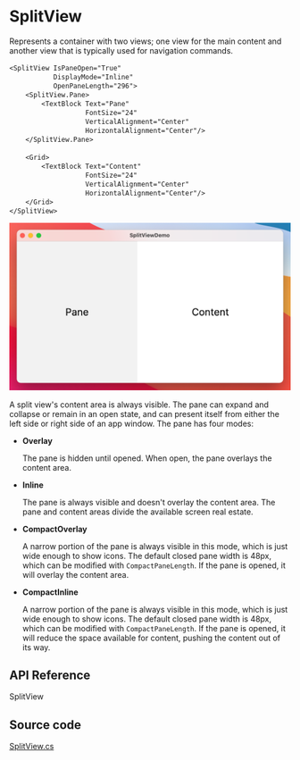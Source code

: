 # SplitView

Represents a container with two views; one view for the main content and another view that is typically used for navigation commands.

```markup
<SplitView IsPaneOpen="True"
           DisplayMode="Inline"
           OpenPaneLength="296">
    <SplitView.Pane>
        <TextBlock Text="Pane"
                   FontSize="24"
                   VerticalAlignment="Center"
                   HorizontalAlignment="Center"/>
    </SplitView.Pane>

    <Grid>
        <TextBlock Text="Content"
                   FontSize="24"
                   VerticalAlignment="Center"
                   HorizontalAlignment="Center"/>
    </Grid>
</SplitView>
```

![](../../.gitbook/assets/image%20%289%29.png)

A split view's content area is always visible. The pane can expand and collapse or remain in an open state, and can present itself from either the left side or right side of an app window. The pane has four modes:

* **Overlay**

  The pane is hidden until opened. When open, the pane overlays the content area.

* **Inline**

  The pane is always visible and doesn't overlay the content area. The pane and content areas divide the available screen real estate.

* **CompactOverlay**

  A narrow portion of the pane is always visible in this mode, which is just wide enough to show icons. The default closed pane width is 48px, which can be modified with `CompactPaneLength`. If the pane is opened, it will overlay the content area.

* **CompactInline**

  A narrow portion of the pane is always visible in this mode, which is just wide enough to show icons. The default closed pane width is 48px, which can be modified with `CompactPaneLength`. If the pane is opened, it will reduce the space available for content, pushing the content out of its way.

## API Reference

SplitView

## Source code

[SplitView.cs](https://github.com/AvaloniaUI/Avalonia/blob/master/src/Avalonia.Controls/SplitView.cs)

